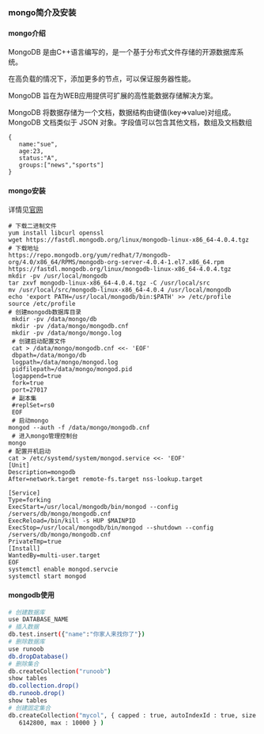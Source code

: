 ### mongo简介及安装
#### mongo介绍
MongoDB 是由C++语言编写的，是一个基于分布式文件存储的开源数据库系统。

在高负载的情况下，添加更多的节点，可以保证服务器性能。

MongoDB 旨在为WEB应用提供可扩展的高性能数据存储解决方案。

MongoDB 将数据存储为一个文档，数据结构由键值(key=>value)对组成。MongoDB 文档类似于 JSON 对象。字段值可以包含其他文档，数组及文档数组
```shell
{
   name:"sue",
   age:23,
   status:"A",
   groups:["news","sports"]
}
```
#### mongo安装
详情见[官网](https://www.mongodb.com/download-center#community) 
```shell
# 下载二进制文件
yum install libcurl openssl
wget https://fastdl.mongodb.org/linux/mongodb-linux-x86_64-4.0.4.tgz
# 下载地址
https://repo.mongodb.org/yum/redhat/7/mongodb-org/4.0/x86_64/RPMS/mongodb-org-server-4.0.4-1.el7.x86_64.rpm
https://fastdl.mongodb.org/linux/mongodb-linux-x86_64-4.0.4.tgz
mkdir -pv /usr/local/mongodb
tar zxvf mongodb-linux-x86_64-4.0.4.tgz -C /usr/local/src
mv /usr/local/src/mongodb-linux-x86_64-4.0.4 /usr/local/mongodb
echo 'export PATH=/usr/local/mongodb/bin:$PATH' >> /etc/profile
source /etc/profile
# 创建mongodb数据库目录
 mkdir -pv /data/mongo/db
 mkdir -pv /data/mongo/mongodb.cnf
 mkdir -pv /data/mongo/mongo.log
 # 创建启动配置文件
 cat > /data/mongo/mongodb.cnf <<- 'EOF'
 dbpath=/data/mongo/db
 logpath=/data/mongo/mongod.log
 pidfilepath=/data/mongo/mongod.pid
 logappend=true
 fork=true
 port=27017
 # 副本集
 #replSet=rs0
 EOF
 # 启动mongo
mongod --auth -f /data/mongo/mongodb.cnf
 # 进入mongo管理控制台
mongo
# 配置开机启动
cat > /etc/systemd/system/mongod.service <<- 'EOF'
[Unit]
Description=mongodb
After=network.target remote-fs.target nss-lookup.target

[Service]
Type=forking
ExecStart=/usr/local/mongodb/bin/mongod --config /servers/db/mongo/mongodb.cnf
ExecReload=/bin/kill -s HUP $MAINPID
ExecStop=/usr/local/mongodb/bin/mongod --shutdown --config /servers/db/mongo/mongodb.cnf
PrivateTmp=true
[Install]
WantedBy=multi-user.target
EOF
systemctl enable mongod.servcie
systemctl start mongod
```
#### mongodb使用
```bash
# 创建数据库
use DATABASE_NAME
# 插入数据
db.test.insert({"name":"你家人来找你了"})
# 删除数据库
use runoob
db.dropDatabase()
# 删除集合
db.createCollection("runoob") 
show tables 
db.collection.drop()
db.runoob.drop()
show tables
# 创建固定集合
db.createCollection("mycol", { capped : true, autoIndexId : true, size : 
   6142800, max : 10000 } )
```
